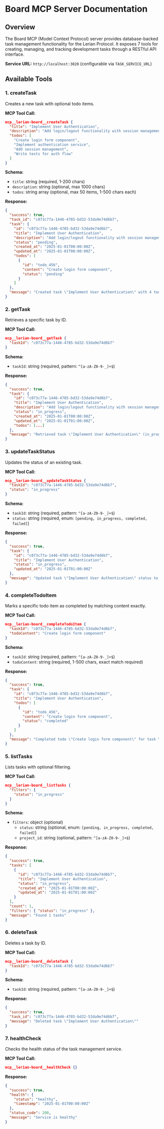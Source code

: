 # Board MCP Server Documentation

## Overview

The Board MCP (Model Context Protocol) server provides database-backed task management functionality for the Lerian Protocol. It exposes 7 tools for creating, managing, and tracking development tasks through a RESTful API interface.

**Service URL:** `http://localhost:3020` (configurable via `TASK_SERVICE_URL`)

## Available Tools

### 1. createTask

Creates a new task with optional todo items.

**MCP Tool Call:**

```json
mcp__lerian-board__createTask {
  "title": "Implement User Authentication",
  "description": "Add login/logout functionality with session management",
  "todos": [
    "Create login form component",
    "Implement authentication service",
    "Add session management",
    "Write tests for auth flow"
  ]
}
```

**Schema:**

- `title`: string (required, 1-200 chars)
- `description`: string (optional, max 1000 chars)
- `todos`: string array (optional, max 50 items, 1-500 chars each)

**Response:**

```json
{
  "success": true,
  "task_id": "c073c77a-1446-4785-bd32-53da9e74d6b7",
  "task": {
    "id": "c073c77a-1446-4785-bd32-53da9e74d6b7",
    "title": "Implement User Authentication",
    "description": "Add login/logout functionality with session management",
    "status": "pending",
    "created_at": "2025-01-01T00:00:00Z",
    "updated_at": "2025-01-01T00:00:00Z",
    "todos": [
      {
        "id": "todo_456",
        "content": "Create login form component",
        "status": "pending"
      }
    ]
  },
  "message": "Created task \"Implement User Authentication\" with 4 todos"
}
```

### 2. getTask

Retrieves a specific task by ID.

**MCP Tool Call:**

```json
mcp__lerian-board__getTask {
  "taskId": "c073c77a-1446-4785-bd32-53da9e74d6b7"
}
```

**Schema:**

- `taskId`: string (required, pattern: `^[a-zA-Z0-9-_]+$`)

**Response:**

```json
{
  "success": true,
  "task": {
    "id": "c073c77a-1446-4785-bd32-53da9e74d6b7",
    "title": "Implement User Authentication",
    "description": "Add login/logout functionality with session management",
    "status": "in_progress",
    "created_at": "2025-01-01T00:00:00Z",
    "updated_at": "2025-01-01T01:00:00Z",
    "todos": [...]
  },
  "message": "Retrieved task \"Implement User Authentication\" (in_progress)"
}
```

### 3. updateTaskStatus

Updates the status of an existing task.

**MCP Tool Call:**

```json
mcp__lerian-board__updateTaskStatus {
  "taskId": "c073c77a-1446-4785-bd32-53da9e74d6b7",
  "status": "in_progress"
}
```

**Schema:**

- `taskId`: string (required, pattern: `^[a-zA-Z0-9-_]+$`)
- `status`: string (required, enum: `[pending, in_progress, completed, failed]`)

**Response:**

```json
{
  "success": true,
  "task": {
    "id": "c073c77a-1446-4785-bd32-53da9e74d6b7",
    "title": "Implement User Authentication",
    "status": "in_progress",
    "updated_at": "2025-01-01T01:00:00Z"
  },
  "message": "Updated task \"Implement User Authentication\" status to \"in_progress\""
}
```

### 4. completeTodoItem

Marks a specific todo item as completed by matching content exactly.

**MCP Tool Call:**

```json
mcp__lerian-board__completeTodoItem {
  "taskId": "c073c77a-1446-4785-bd32-53da9e74d6b7",
  "todoContent": "Create login form component"
}
```

**Schema:**

- `taskId`: string (required, pattern: `^[a-zA-Z0-9-_]+$`)
- `todoContent`: string (required, 1-500 chars, exact match required)

**Response:**

```json
{
  "success": true,
  "task": {
    "id": "c073c77a-1446-4785-bd32-53da9e74d6b7",
    "title": "Implement User Authentication",
    "todos": [
      {
        "id": "todo_456",
        "content": "Create login form component",
        "status": "completed"
      }
    ]
  },
  "message": "Completed todo \"Create login form component\" for task \"Implement User Authentication\""
}
```

### 5. listTasks

Lists tasks with optional filtering.

**MCP Tool Call:**

```json
mcp__lerian-board__listTasks {
  "filters": {
    "status": "in_progress"
  }
}
```

**Schema:**

- `filters`: object (optional)
  - `status`: string (optional, enum: `[pending, in_progress, completed, failed]`)
  - `project_id`: string (optional, pattern: `^[a-zA-Z0-9-_]+$`)

**Response:**

```json
{
  "success": true,
  "tasks": [
    {
      "id": "c073c77a-1446-4785-bd32-53da9e74d6b7",
      "title": "Implement User Authentication",
      "status": "in_progress",
      "created_at": "2025-01-01T00:00:00Z",
      "updated_at": "2025-01-01T01:00:00Z"
    }
  ],
  "count": 1,
  "filters": { "status": "in_progress" },
  "message": "Found 1 tasks"
}
```

### 6. deleteTask

Deletes a task by ID.

**MCP Tool Call:**

```json
mcp__lerian-board__deleteTask {
  "taskId": "c073c77a-1446-4785-bd32-53da9e74d6b7"
}
```

**Schema:**

- `taskId`: string (required, pattern: `^[a-zA-Z0-9-_]+$`)

**Response:**

```json
{
  "success": true,
  "task_id": "c073c77a-1446-4785-bd32-53da9e74d6b7",
  "message": "Deleted task \"Implement User Authentication\""
}
```

### 7. healthCheck

Checks the health status of the task management service.

**MCP Tool Call:**

```json
mcp__lerian-board__healthCheck {}
```

**Response:**

```json
{
  "success": true,
  "health": {
    "status": "healthy",
    "timestamp": "2025-01-01T00:00:00Z"
  },
  "status_code": 200,
  "message": "Service is healthy"
}
```

